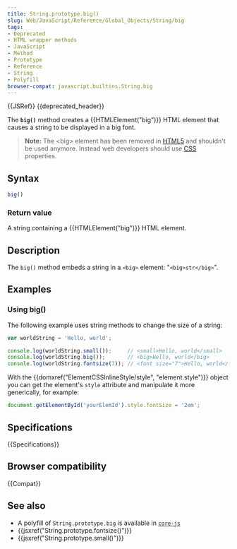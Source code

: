 ```yaml
---
title: String.prototype.big()
slug: Web/JavaScript/Reference/Global_Objects/String/big
tags:
- Deprecated
- HTML wrapper methods
- JavaScript
- Method
- Prototype
- Reference
- String
- Polyfill
browser-compat: javascript.builtins.String.big
---
```

{{JSRef}} {{deprecated_header}}

The **`big()`** method creates a {{HTMLElement("big")}} HTML element that
causes a string to be displayed in a big font.

> **Note:** The \<big> element has been removed in
> [HTML5](/en-US/docs/Web/Guide/HTML/HTML5) and shouldn't be used anymore.
> Instead web developers should use [CSS](/en-US/docs/Web/CSS) properties.

## Syntax

```js
big()
```

### Return value

A string containing a {{HTMLElement("big")}} HTML element.

## Description

The `big()` method embeds a string in a `<big>` element: "`<big>str</big>`".

## Examples

### Using big()

The following example uses string methods to change the size of a string:

```js
var worldString = 'Hello, world';

console.log(worldString.small());     // <small>Hello, world</small>
console.log(worldString.big());       // <big>Hello, world</big>
console.log(worldString.fontsize(7)); // <font size="7">Hello, world</font>
```

With the
{{domxref("ElementCSSInlineStyle/style", "element.style")}}
object you can get the element's `style` attribute and manipulate it more
generically, for example:

```js
document.getElementById('yourElemId').style.fontSize = '2em';
```

## Specifications

{{Specifications}}

## Browser compatibility

{{Compat}}

## See also

*   A polyfill of `String.prototype.big` is available in
    [`core-js`](https://github.com/zloirock/core-js#ecmascript-string-and-regexp)
*   {{jsxref("String.prototype.fontsize()")}}
*   {{jsxref("String.prototype.small()")}}
